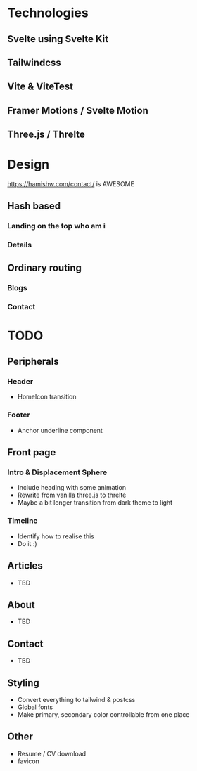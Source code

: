 # Technologies 

## Svelte using Svelte Kit

## Tailwindcss

## Vite & ViteTest

## Framer Motions / Svelte Motion

## Three.js / Threlte



# Design
https://hamishw.com/contact/ is AWESOME
## Hash based
### Landing on the top who am i 
### Details 

## Ordinary routing 
### Blogs
### Contact


# TODO

## Peripherals
### Header 
- HomeIcon transition
### Footer
- Anchor underline component

## Front page

### Intro & Displacement Sphere
- Include heading with some animation
- Rewrite from vanilla three.js to threlte
- Maybe a bit longer transition from dark theme to light
### Timeline
- Identify how to realise this
- Do it :) 

## Articles
- TBD

## About
- TBD

## Contact
- TBD

## Styling
- Convert everything to tailwind & postcss
- Global fonts
- Make primary, secondary color controllable from one place


## Other
- Resume / CV download
- favicon
